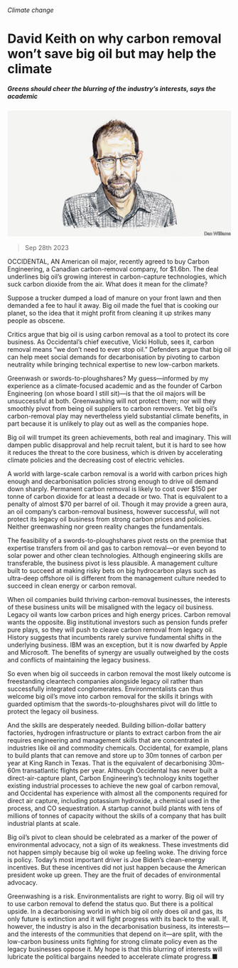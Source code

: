 ###### Climate change

# David Keith on why carbon removal won’t save big oil but may help the climate 

##### Greens should cheer the blurring of the industry’s interests, says the academic 

![image](images/20230930_BID002.jpg) 

> Sep 28th 2023 

OCCIDENTAL, AN American oil major, recently agreed to buy Carbon Engineering, a Canadian carbon-removal company, for $1.6bn. The deal underlines big oil’s growing interest in carbon-capture technologies, which suck carbon dioxide from the air. What does it mean for the climate?

Suppose a trucker dumped a load of manure on your front lawn and then demanded a fee to haul it away. Big oil made the fuel that is cooking our planet, so the idea that it might profit from cleaning it up strikes many people as obscene.

Critics argue that big oil is using carbon removal as a tool to protect its core business. As Occidental’s chief executive, Vicki Hollub, sees it, carbon removal means “we don’t need to ever stop oil.” Defenders argue that big oil can help meet social demands for decarbonisation by pivoting to carbon neutrality while bringing technical expertise to new low-carbon markets.

Greenwash or swords-to-ploughshares? My guess—informed by my experience as a climate-focused academic and as the founder of Carbon Engineering (on whose board I still sit)—is that the oil majors will be unsuccessful at both. Greenwashing will not protect them; nor will they smoothly pivot from being oil suppliers to carbon removers. Yet big oil’s carbon-removal play may nevertheless yield substantial climate benefits, in part because it is unlikely to play out as well as the companies hope.

Big oil will trumpet its green achievements, both real and imaginary. This will dampen public disapproval and help recruit talent, but it is hard to see how it reduces the threat to the core business, which is driven by accelerating climate policies and the decreasing cost of electric vehicles. 

A world with large-scale carbon removal is a world with carbon prices high enough and decarbonisation policies strong enough to drive oil demand down sharply. Permanent carbon removal is likely to cost over $150 per tonne of carbon dioxide for at least a decade or two. That is equivalent to a penalty of almost $70 per barrel of oil. Though it may provide a green aura, an oil company’s carbon-removal business, however successful, will not protect its legacy oil business from strong carbon prices and policies. Neither greenwashing nor green reality changes the fundamentals.

The feasibility of a swords-to-ploughshares pivot rests on the premise that expertise transfers from oil and gas to carbon removal—or even beyond to solar power and other clean technologies. Although engineering skills are transferable, the business pivot is less plausible. A management culture built to succeed at making risky bets on big hydrocarbon plays such as ultra-deep offshore oil is different from the management culture needed to succeed in clean energy or carbon removal. 

When oil companies build thriving carbon-removal businesses, the interests of these business units will be misaligned with the legacy oil business. Legacy oil wants low carbon prices and high energy prices. Carbon removal wants the opposite. Big institutional investors such as pension funds prefer pure plays, so they will push to cleave carbon removal from legacy oil. History suggests that incumbents rarely survive fundamental shifts in the underlying business. IBM was an exception, but it is now dwarfed by Apple and Microsoft. The benefits of synergy are usually outweighed by the costs and conflicts of maintaining the legacy business.

So even when big oil succeeds in carbon removal the most likely outcome is freestanding cleantech companies alongside legacy oil rather than successfully integrated conglomerates. Environmentalists can thus welcome big oil’s move into carbon removal for the skills it brings with guarded optimism that the swords-to-ploughshares pivot will do little to protect the legacy oil business. 

And the skills are desperately needed. Building billion-dollar battery factories, hydrogen infrastructure or plants to extract carbon from the air requires engineering and management skills that are concentrated in industries like oil and commodity chemicals. Occidental, for example, plans to build plants that can remove and store up to 30m tonnes of carbon per year at King Ranch in Texas. That is the equivalent of decarbonising 30m-60m transatlantic flights per year. Although Occidental has never built a direct-air-capture plant, Carbon Engineering’s technology knits together existing industrial processes to achieve the new goal of carbon removal, and Occidental has experience with almost all the components required for direct air capture, including potassium hydroxide, a chemical used in the process, and CO sequestration. A startup cannot build plants with tens of millions of tonnes of capacity without the skills of a company that has built industrial plants at scale. 

Big oil’s pivot to clean should be celebrated as a marker of the power of environmental advocacy, not a sign of its weakness. These investments did not happen simply because big oil woke up feeling woke. The driving force is policy. Today’s most important driver is Joe Biden’s clean-energy incentives. But these incentives did not just happen because the American president woke up green. They are the fruit of decades of environmental advocacy.

Greenwashing is a risk. Environmentalists are right to worry. Big oil will try to use carbon removal to defend the status quo. But there is a political upside. In a decarbonising world in which big oil only does oil and gas, its only future is extinction and it will fight progress with its back to the wall. If, however, the industry is also in the decarbonisation business, its interests—and the interests of the communities that depend on it—are split, with the low-carbon business units fighting for strong climate policy even as the legacy businesses oppose it. My hope is that this blurring of interests will lubricate the political bargains needed to accelerate climate progress.■


